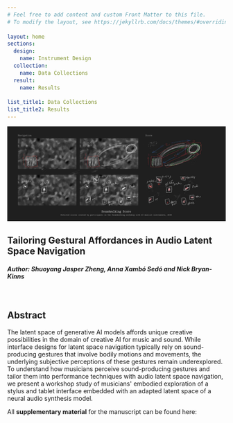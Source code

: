 ```yaml
---
# Feel free to add content and custom Front Matter to this file.
# To modify the layout, see https://jekyllrb.com/docs/themes/#overriding-theme-defaults

layout: home
sections:
  design:
    name: Instrument Design
  collection:
    name: Data Collections
  result:
    name: Results

list_title1: Data Collections
list_title2: Results
---
```


![img](./media/scores.jpg)

## Tailoring Gestural Affordances in Audio Latent Space Navigation

##### **Author:** Shuoyang Jasper Zheng, Anna Xambó Sedó and Nick Bryan-Kinns  

<br>

<!-- ##### <sup>1</sup>Centre for Digital Music, Queen Mary University of London, UK  
##### <sup>2</sup>Creative Computing Institute, University of the Arts London, UK<span> -->



## Abstract

The latent space of generative AI models affords unique creative possibilities in the domain of creative AI for music and sound. While interface designs for latent space navigation typically rely on sound-producing gestures that involve bodily motions and movements, the underlying subjective perceptions of these gestures remain underexplored. To understand how musicians perceive sound-producing gestures and tailor them into performance techniques with audio latent space navigation, we present a workshop study of musicians' embodied exploration of a stylus and tablet interface embedded with an adapted latent space of a neural audio synthesis model. <!-- Twelve musicians were invited to actively test out open-ended gestures with the stylus, and tasked to create scores for musical expressions. We contribute findings from an embodied music cognition perspective of how subjective perceptions of sound-producing gestures affect musicians' technique development in audio latent space navigation. We discuss the implications of gestural affordances discovered by participants in our workshop on new musical affordances of latent spaces, aiming to elucidate some of the design spaces for gestural interfaces for musical expressions with latent space navigation. -->

All **supplementary material** for the manuscript can be found here:

<br>